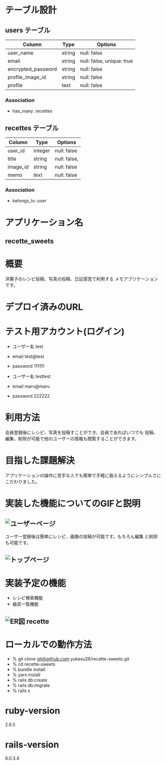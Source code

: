  # テーブル設計

 ## users テーブル
| Column             | Type   | Options                   |
| ----------------   | ------ | ------------------------- |
| user_name          | string | null: false               |
| email              | string | null: false, unique: true |
| encrypted_password | string | null: false               |
| profile_image_id   | string | null: false               |
| profile            | text   | null: false               |
 
### Association
- has_many :recettes


## recettes テーブル

| Column      | Type   | Options        |
| ------------| ------ | ---------------|
| user_id     | integer| null: false    |
| title       | string | null: false,   |
| image_id    | string | null: false    |
| memo        | text   | null: false    |
 
### Association
- belongs_to :user

# アプリケーション名
## recette_sweets
# 概要
洋菓子のレシピ投稿、写真の投稿、日記感覚で利用する  メモアプリケーションです。
# デプロイ済みのURL

# テスト用アカウント(ログイン)
* ユーザー名  test
* email  test@test
* password  111111

* ユーザー名  testtest
* email  maru@maru
* password  222222
# 利用方法
会員登録後にレシピ、写真を投稿すことができ、会員であればいつでも  投稿、編集、削除が可能で他のユーザーの情報も閲覧することができます。
# 目指した課題解決
アプリケーションの操作に苦手な人でも簡単で手軽に扱えるようにシンプルさにこだわりました。
# 実装した機能についてのGIFと説明
## ![ユーザーページ](https://user-images.githubusercontent.com/75784020/106732349-f1cd1480-6653-11eb-8f90-a6a140dca333.png)
ユーザー登録後は簡単にレシピ、画像の投稿が可能です。もちろん編集
と削除も可能です。
## ![トップページ](https://user-images.githubusercontent.com/75784020/108215885-2a511000-7175-11eb-90e2-7f6a1ac9e9a9.jpg)

# 実装予定の機能
* レシピ検索機能
* 器具一覧機能  

## ![ER図 recette](https://user-images.githubusercontent.com/75784020/106712405-3f3d8780-663c-11eb-96ff-03cdfb9560bc.png)

# ローカルでの動作方法
* % git clone git@github.com:yukesu26/recette-sweets.git
* % cd recette-sweets
* % bundle install
* % yarn install
* % rails db:create
* % rails db:migrate
* % rails s
# ruby-version
2.6.5
# rails-version
6.0.3.4